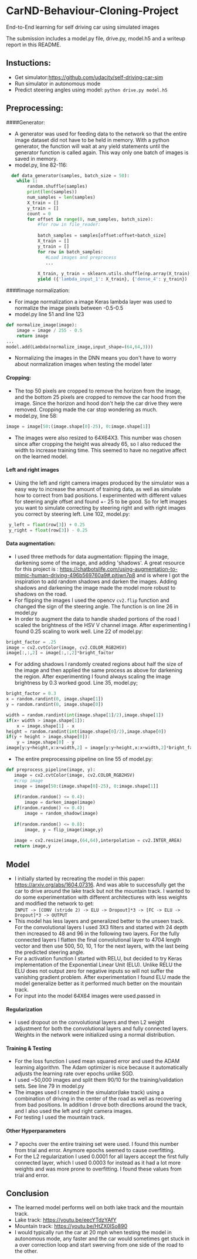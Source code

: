 # CarND-Behaviour-Cloning-Project
End-to-End learning for self driving car using simulated images

The submission includes a model.py file, drive.py, model.h5 and a writeup report in this README.
## Instuctions:
- Get simulator:https://github.com/udacity/self-driving-car-sim
- Run simulator in autonomous mode
- Predict steering angles using model: `python drive.py model.h5`

## Preprocessing:

####Generator:  
- A generator was used for feeding data to the network so that the entire image dataset did not 
have to be held in memory. With a python generator, the function will wait at any yield statements
until the generator function is called again. This way only one batch of images is saved in memory.
- model.py, line 82-116: 
``` python 
  def data_generator(samples, batch_size = 50):
    while 1:
        random.shuffle(samples)
        print(len(samples))
        num_samples = len(samples)
        X_train = []
        y_train = []
        count = 0
        for offset in range(0, num_samples, batch_size):
            #for row in file_reader:
            
            batch_samples = samples[offset:offset+batch_size]
            X_train = []
            y_train = []
            for row in batch_samples:
               #Load images and preprocess
               ...
            
            X_train, y_train = sklearn.utils.shuffle(np.array(X_train), np.array(y_train))
            yield ({'lambda_input_1': X_train}, {'dense_4': y_train})
```

####Image normalization:
- For image normalization a image Keras lambda layer was used to normalize the image pixels between -0.5-0.5
- model.py line 51 and line 123
``` python 
def normalize_image(image):
    image = image / 255 - 0.5
    return image
...
model.add(Lambda(normalize_image,input_shape=(64,64,3)))
```
- Normalizing the images in the DNN means you don't have to worry about normalization images when testing the model
later

#### Cropping:
- The top 50 pixels are cropped to remove the horizon from the image, and the bottom 25 pixels are cropped to remove 
the car hood from the image. Since the horizon and hood don't help the car drive they were removed. Cropping made the car stop wondering as much.
- model.py, line 58:
``` python
image = image[50:(image.shape[0]-25), 0:image.shape[1]]
```
- The images were also resized to 64X64X3. This number was chosen since after cropping the height was already 65, so I also reduced the width to increase training time. This seemed to have no negative affect on the learned model.

#### Left and right images
- Using the left and right camera images produced by the simulator was a easy way to increase the amount of training data, as well as simulate how to correct from bad positions. I experimented with different values for steering angle offset and found +- 25 to be good. So for left images you want to simulate correcting by steering right and with right images you correct by steering left. Line 102, model.py:
``` python 
 y_left = float(row[3]) + 0.25
 y_right = float(row[3]) - 0.25
 ```

#### Data augmentation:
- I used three methods for data augmentation: flipping the image, darkening some of the image, and adding 'shadows'. A great resource for this project is : https://chatbotslife.com/using-augmentation-to-mimic-human-driving-496b569760a9#.pjtjwn7p8 and is where I got the inspiration to add random shadows and darken the images. Adding shadows and darkening the image made the model more robust to shadows on the road.
- For flipping the images I used the opencv `cv2.flip` function and changed the sign of the steering angle. The function is on line 26 in model.py
- In order to augment the data to handle shaded portions of the road I scaled the brightness of the HSV V channel image. After experimenting I found 0.25 scaling to work well. Line  22 of model.py:
``` python 
bright_factor = .25
image = cv2.cvtColor(image, cv2.COLOR_RGB2HSV)
image[:,:,2] = image[:,:,2]*bright_factor
```
- For adding shadows I randomly created regions about half the size of the image and then applied the same process as above for darkening the region. After experimenting I found always scaling the image brightness by 0.3 worked good. Line 35, model.py;
``` python 
bright_factor = 0.3
x = random.randint(0, image.shape[1])
y = random.randint(0, image.shape[0])

width = random.randint(int(image.shape[1]/2),image.shape[1])
if(x+ width > image.shape[1]):
    x = image.shape[1] - x
height = random.randint(int(image.shape[0]/2),image.shape[0])
if(y + height > image.shape[0]):
    y = image.shape[0] - y
image[y:y+height,x:x+width,2] = image[y:y+height,x:x+width,2]*bright_factor
```
 - The entire preprocessing pipeline on line 55 of model.py:
 ``` python 
 def preprocess_pipeline(image, y):
    image = cv2.cvtColor(image, cv2.COLOR_RGB2HSV)
    #crop image 
    image = image[50:(image.shape[0]-25), 0:image.shape[1]]
    
    if(random.random() <= 0.4):
        image = darken_image(image)    
    if(random.random() <= 0.4):
        image = random_shadow(image)
    
    if(random.random() <= 0.8):
        image, y = flip_image(image,y)
    
    image = cv2.resize(image,(64,64),interpolation = cv2.INTER_AREA)
    return image,y
```
## Model
- I initially started by recreating the model in this paper: https://arxiv.org/abs/1604.07316. And was able to successfully get the car to drive around the lake track but not the mountain track. I wanted to do some experimentation with different architectiures with less weights and modified the network to get:    
`INPUT -> [CONV (stride 2) -> ELU -> Dropout]*3 -> [FC -> ELU -> Dropout]*3 -> OUTPUT`
- This model has less layers and generalized better to the unseen track. For the convolutional layers I used 3X3 filters and started with 24 depth then increased to 48 and 96 in the following two layers. For the fully connected layers I flatten the final convolutional layer to 4704 length vector and then use 500, 50, 10, 1 for the next layers, with the last being the predicted steering angle.
- For a activation function I started with RELU, but decided to try Keras implementation of the Exponential Linear Unit (ELU). Unlike RELU the ELU does not output zero for negative inputs so will not suffer the vanishing gradient problem. After experimentation I found ELU made the model generalize better as it performed much better on the mountain track.  
- For input into the model 64X64 images were used.passed in

#### Regularization
- I used dropout on the convolutional layers and then L2 weight adjustment for both the convolutional layers and fully connected layers. Weights in the network were initialized using a normal distribution.

#### Training & Testing 
- For the loss function I used mean squared error and used the ADAM learning algorithm. The Adam optimizer is nice because it automatically adjusts the learning rate over epochs unlike SGD.
- I used ~50,000 images and split them 90/10 for the training/validation sets. See line 79 in model.py
- The images used I created in the simulator(lake track) using a combination of driving in the center of the road as well as recovering from bad positions. In addition I drove both directions around the track, and I also used the left and right camera images. 
- For testing I used the mountain track.

#### Other Hyperparameters
- 7 epochs over the entire training set were used. I found this number from trial and error. Anymore epochs seemed to cause overfitting. 
- For the L2 regularization I used 0.0001 for all layers accept the first fully connected layer, which I used 0.0003 for instead as it had a lot more weights and was more prone to overfitting. I found these values from trial and error. 

## Conclusion
- The learned model performs well on both lake track and the mountain track.
- Lake track: https://youtu.be/eecYTdzYAfY
- Mountain track: https://youtu.be/HtZX0ISo890
- I would typically run the car at 20 mph when testing the model in autonomous mode, any faster and the car would sometimes get stuck in a over correction loop and start swerving from one side of the road to the other. 



